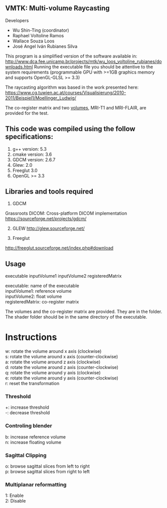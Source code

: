 ## VMTK: Multi-volume Raycasting

Developers

  - Wu Shin-Ting (coordinator)  
  - Raphael Voltoline Ramos  
  - Wallace Souza Loos  
  - José Angel Iván Rubianes Silva  

This program is a simplified version of the software 
available in: http://www.dca.fee.unicamp.br/projects/mtk/wu_loos_voltoline_rubianes/downloads.html
Running the executable file you should be attentive to the system requirements (programmable GPU with >=1GB graphics memory and supports OpenGL-GLSL >= 3.3)	

The raycasting algorithm was based in the work presented here: https://www.cg.tuwien.ac.at/courses/Visualisierung/2010-2011/Beispiel1/Moellinger_Ludwig/

The co-register matrix and two [volumes](http://www.dca.fee.unicamp.br/projects/mtk/wu_loos_voltoline_rubianes/downloads/volumes.zip), MRI-T1 and MRI-FLAIR, are provided for the test.

## This code was compiled using the follow specifications:

1) g++ version: 5.3
2) cmake version: 3.6
3) GDCM version: 2.6.7
4) Glew: 2.0
5) Freeglut 3.0
6) OpenGL >= 3.3

## Libraries and tools required

1) GDCM

Grassroots DICOM: Cross-platform DICOM implementation
https://sourceforge.net/projects/gdcm/

2) GLEW
http://glew.sourceforge.net/

3) Freeglut

http://freeglut.sourceforge.net/index.php#download

## Usage

executable inputVolume1  inputVolume2 registeredMatrix

executable: name of the executable  
inputVolume1: reference volume  
inputVolume2: float volume  
registeredMatrix: co-register matrix  

The volumes and the co-register matrix are provided. 
They are in the folder. The shader folder should be in the same directory of the executable.

# Instructions

w: rotate the volume around x axis (clockwise)  
s: rotate the volume around x axis (counter-clockwise)  
a: rotate the volume around z axis (clockwise)  
d: rotate the volume around z axis (counter-clockwise)  
q: rotate the volume around y axis (clockwise)  
e: rotate the volume around y axis (counter-clockwise)  
r: reset the transformation  


### Threshold

+: increase threshold  
-: decrease threshold  


### Controling blender

b: increase reference volume  
n: increase floating volume  
	

### Sagittal Clipping

o: browse sagittal slices from left to right  
p: browse sagittal slices from right to left  

	
### Multiplanar reformatting

1: Enable  
2: Disable  